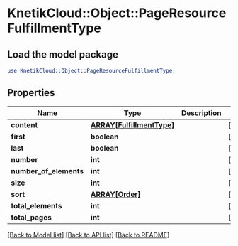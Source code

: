 # KnetikCloud::Object::PageResourceFulfillmentType

## Load the model package
```perl
use KnetikCloud::Object::PageResourceFulfillmentType;
```

## Properties
Name | Type | Description | Notes
------------ | ------------- | ------------- | -------------
**content** | [**ARRAY[FulfillmentType]**](FulfillmentType.md) |  | [optional] 
**first** | **boolean** |  | [optional] 
**last** | **boolean** |  | [optional] 
**number** | **int** |  | [optional] 
**number_of_elements** | **int** |  | [optional] 
**size** | **int** |  | [optional] 
**sort** | [**ARRAY[Order]**](Order.md) |  | [optional] 
**total_elements** | **int** |  | [optional] 
**total_pages** | **int** |  | [optional] 

[[Back to Model list]](../README.md#documentation-for-models) [[Back to API list]](../README.md#documentation-for-api-endpoints) [[Back to README]](../README.md)


